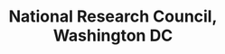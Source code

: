 ---
title: "National Research Council, Washington DC"
project_id: 
date: 
conference_id: ""
presenters:
   - peter_bandettini
summary: "<p>National Research Council, Washington DC</p>"
file: /assets/presentations/T210.ppt
filename: T210.ppt
layout: presentation
---